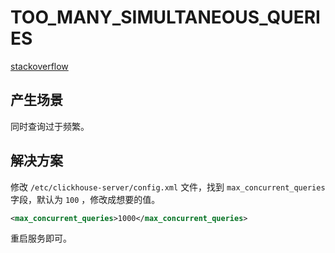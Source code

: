 # TOO_MANY_SIMULTANEOUS_QUERIES

[stackoverflow](https://stackoverflow.com/questions/43033077/too-many-simultaneous-queries-in-clickhouse)

## 产生场景

同时查询过于频繁。

## 解决方案

修改 `/etc/clickhouse-server/config.xml` 文件，找到 `max_concurrent_queries` 字段，默认为 `100` ，修改成想要的值。

```xml
<max_concurrent_queries>1000</max_concurrent_queries>
```

重启服务即可。
